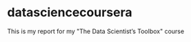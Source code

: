 datasciencecoursera
===================

This is my report for my "The Data Scientist’s Toolbox" course
